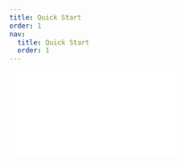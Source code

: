 ```yaml
---
title: Quick Start
order: 1
nav:
  title: Quick Start
  order: 1
---
```


<embed src="./quick-start.en-US.md"></embed>
